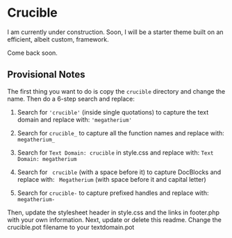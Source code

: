 Crucible
========

I am currently under construction. Soon, I will be a starter theme built on an efficient, albeit custom, framework. 

Come back soon.

Provisional Notes
-----------------

The first thing you want to do is copy the `crucible` directory and change the name. Then do a 6-step search and replace:

1. Search for `'crucible'` (inside single quotations) to capture the text domain and replace with: `'megatherium'`

2. Search for `crucible_` to capture all the function names and replace with: `megatherium_`

3. Search for `Text Domain: crucible` in style.css and replace with: `Text Domain: megatherium`

4. Search for <code>&nbsp;crucible</code> (with a space before it) to capture DocBlocks and replace with: <code>&nbsp;Megatherium</code> (with space before it and capital letter)

5. Search for `crucible-` to capture prefixed handles and replace with: `megatherium-`


Then, update the stylesheet header in style.css and the links in footer.php with your own information. Next, update or delete this readme. Change the crucible.pot filename to your textdomain.pot



